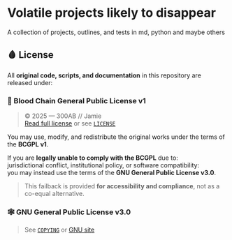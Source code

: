 # Volatile projects likely to disappear 
A collection of projects, outlines, and tests in md, python and maybe others

## 🩸 License

All **original code, scripts, and documentation** in this repository are released under:

### 🔻 Blood Chain General Public License v1

> © 2025 — 300AB // Jamie  
> [Read full license](https://300ab.github.io/downloads/blood_chain_license_v_1.txt) or see [`LICENSE`](./LICENSE)

You may use, modify, and redistribute the original works under the terms of the **BCGPL v1**.  

If you are **legally unable to comply with the BCGPL** due to:  
jurisdictional conflict, institutional policy, or software compatibility:  
you may instead use the terms of the **GNU General Public License v3.0**.  

> This failback is provided **for accessibility and compliance**, not as a co-equal alternative.

### 🕸 GNU General Public License v3.0

> See [`COPYING`](./COPYING) or [GNU site](https://www.gnu.org/licenses/gpl-3.0.en.html)